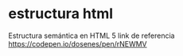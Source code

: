 # estructura html
Estructura semántica en HTML 5
link de referencia 
https://codepen.io/dosenes/pen/rNEWMV
